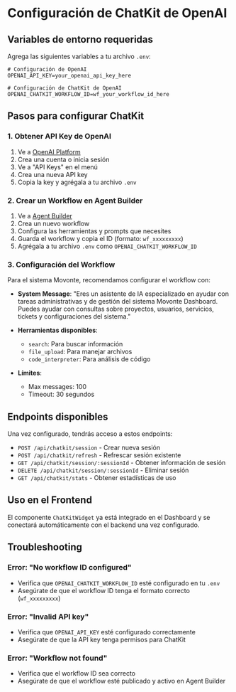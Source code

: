 # Configuración de ChatKit de OpenAI

## Variables de entorno requeridas

Agrega las siguientes variables a tu archivo `.env`:

```env
# Configuración de OpenAI
OPENAI_API_KEY=your_openai_api_key_here

# Configuración de ChatKit de OpenAI
OPENAI_CHATKIT_WORKFLOW_ID=wf_your_workflow_id_here
```

## Pasos para configurar ChatKit

### 1. Obtener API Key de OpenAI
1. Ve a [OpenAI Platform](https://platform.openai.com/)
2. Crea una cuenta o inicia sesión
3. Ve a "API Keys" en el menú
4. Crea una nueva API key
5. Copia la key y agrégala a tu archivo `.env`

### 2. Crear un Workflow en Agent Builder
1. Ve a [Agent Builder](https://platform.openai.com/agent-builder)
2. Crea un nuevo workflow
3. Configura las herramientas y prompts que necesites
4. Guarda el workflow y copia el ID (formato: `wf_xxxxxxxxx`)
5. Agrégala a tu archivo `.env` como `OPENAI_CHATKIT_WORKFLOW_ID`

### 3. Configuración del Workflow

Para el sistema Movonte, recomendamos configurar el workflow con:

- **System Message**: "Eres un asistente de IA especializado en ayudar con tareas administrativas y de gestión del sistema Movonte Dashboard. Puedes ayudar con consultas sobre proyectos, usuarios, servicios, tickets y configuraciones del sistema."

- **Herramientas disponibles**:
  - `search`: Para buscar información
  - `file_upload`: Para manejar archivos
  - `code_interpreter`: Para análisis de código

- **Límites**:
  - Max messages: 100
  - Timeout: 30 segundos

## Endpoints disponibles

Una vez configurado, tendrás acceso a estos endpoints:

- `POST /api/chatkit/session` - Crear nueva sesión
- `POST /api/chatkit/refresh` - Refrescar sesión existente
- `GET /api/chatkit/session/:sessionId` - Obtener información de sesión
- `DELETE /api/chatkit/session/:sessionId` - Eliminar sesión
- `GET /api/chatkit/stats` - Obtener estadísticas de uso

## Uso en el Frontend

El componente `ChatKitWidget` ya está integrado en el Dashboard y se conectará automáticamente con el backend una vez configurado.

## Troubleshooting

### Error: "No workflow ID configured"
- Verifica que `OPENAI_CHATKIT_WORKFLOW_ID` esté configurado en tu `.env`
- Asegúrate de que el workflow ID tenga el formato correcto (`wf_xxxxxxxxx`)

### Error: "Invalid API key"
- Verifica que `OPENAI_API_KEY` esté configurado correctamente
- Asegúrate de que la API key tenga permisos para ChatKit

### Error: "Workflow not found"
- Verifica que el workflow ID sea correcto
- Asegúrate de que el workflow esté publicado y activo en Agent Builder


